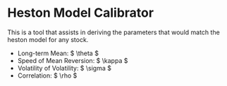 # Heston Model Calibrator
This is a tool that assists in deriving the parameters that would match the heston model for any stock.
- Long-term Mean: $ \theta $
- Speed of Mean Reversion: $ \kappa $
- Volatility of Volatility: $ \sigma $
- Correlation: $ \rho $
